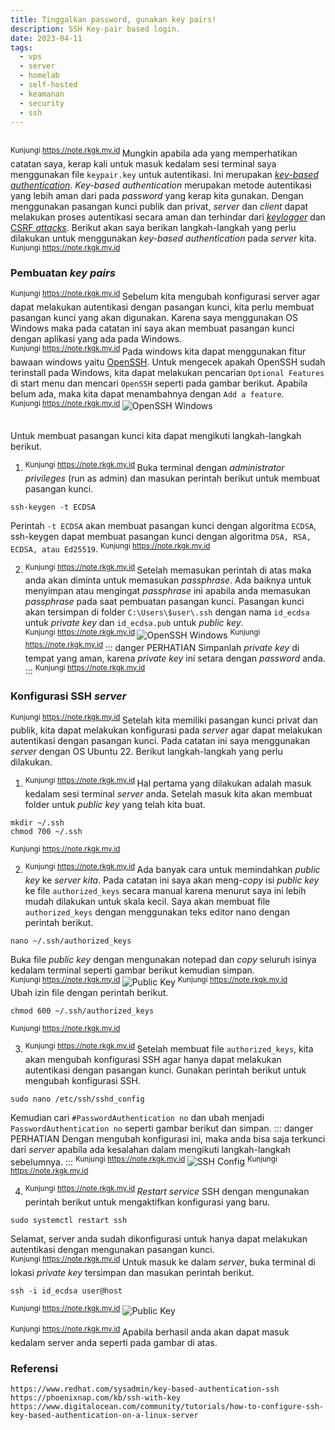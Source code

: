 ```yaml
---
title: Tinggalkan password, gunakan key pairs!
description: SSH Key-pair based login.
date: 2023-04-11
tags:
  - vps
  - server
  - homelab
  - self-hosted
  - keamanan
  - security
  - ssh
---
```


<br><sup class="watermark">Kunjungi https://note.rkgk.my.id </sup> 
Mungkin apabila ada yang memperhatikan catatan saya, kerap kali untuk masuk kedalam sesi terminal saya menggunakan file ```keypair.key``` untuk autentikasi. 
Ini merupakan [*key-based authentication*](https://en.wikipedia.org/wiki/Key_authentication). *Key-based authentication* merupakan metode autentikasi yang lebih aman dari pada *password* yang kerap kita gunakan.
Dengan menggunakan pasangan kunci publik dan privat, *server* dan *client* dapat melakukan proses autentikasi secara aman dan terhindar dari [*keylogger*](https://en.wikipedia.org/wiki/Keystroke_logging) dan [CSRF *attacks*](https://en.wikipedia.org/wiki/Cross-site_request_forgery).
Berikut akan saya berikan langkah-langkah yang perlu dilakukan untuk menggunakan *key-based authentication* pada *server* kita.
<br><sup class="watermark">Kunjungi https://note.rkgk.my.id </sup>

### Pembuatan *key pairs*
<sup class="watermark">Kunjungi https://note.rkgk.my.id </sup>
Sebelum kita mengubah konfigurasi server agar dapat melakukan autentikasi dengan pasangan kunci, kita perlu membuat pasangan kunci yang akan digunakan.
Karena saya menggunakan OS Windows maka pada catatan ini saya akan membuat pasangan kunci dengan aplikasi yang ada pada Windows.
<br><sup class="watermark">Kunjungi https://note.rkgk.my.id </sup>
Pada windows kita dapat menggunakan fitur bawaan windows yaitu [OpenSSH](https://en.wikipedia.org/wiki/OpenSSH). Untuk mengecek apakah OpenSSH sudah terinstall pada Windows, kita dapat melakukan pencarian ```Optional Features``` di start menu dan mencari ```OpenSSH``` seperti pada gambar berikut. Apabila belum ada, maka kita dapat menambahnya dengan ```Add a feature```.
<br><sup class="watermark">Kunjungi https://note.rkgk.my.id </sup>
![OpenSSH Windows](/public/openssh-win.png)

<br>
Untuk membuat pasangan kunci kita dapat mengikuti langkah-langkah berikut.

1. <sup class="watermark">Kunjungi https://note.rkgk.my.id </sup>
Buka terminal dengan *administrator privileges* (run as admin) dan masukan perintah berikut untuk membuat pasangan kunci.
```
ssh-keygen -t ECDSA
```
Perintah ```-t ECDSA``` akan membuat pasangan kunci dengan algoritma ```ECDSA```, ssh-keygen dapat membuat pasangan kunci dengan algoritma  ```DSA, RSA, ECDSA, atau Ed25519```.
<sup class="watermark">Kunjungi https://note.rkgk.my.id </sup>

2. <sup class="watermark">Kunjungi https://note.rkgk.my.id </sup>
Setelah memasukan perintah di atas maka anda akan diminta untuk memasukan *passphrase*. Ada baiknya untuk menyimpan atau mengingat *passphrase* ini apabila anda memasukan *passphrase* pada saat pembuatan pasangan kunci. Pasangan kunci akan tersimpan di folder ```C:\Users\$user\.ssh``` dengan nama ```id_ecdsa``` untuk *private key* dan ```id_ecdsa.pub``` untuk *public key*.
<br><sup class="watermark">Kunjungi https://note.rkgk.my.id </sup>
![OpenSSH Windows](/public/openssh-win2.png)
<sup class="watermark">Kunjungi https://note.rkgk.my.id </sup>
::: danger PERHATIAN
Simpanlah *private key* di tempat yang aman, karena *private key* ini setara dengan *password* anda.
:::
<sup class="watermark">Kunjungi https://note.rkgk.my.id </sup>

### Konfigurasi SSH *server*
<sup class="watermark">Kunjungi https://note.rkgk.my.id </sup>
Setelah kita memiliki pasangan kunci privat dan publik, kita dapat melakukan konfigurasi pada *server* agar dapat melakukan autentikasi dengan pasangan kunci. Pada catatan ini saya menggunakan *server* dengan OS Ubuntu 22. Berikut langkah-langkah yang perlu dilakukan.

1. <sup class="watermark">Kunjungi https://note.rkgk.my.id </sup>
Hal pertama yang dilakukan adalah masuk kedalam sesi terminal *server* anda. Setelah masuk kita akan membuat folder untuk *public key* yang telah kita buat.
```
mkdir ~/.ssh
chmod 700 ~/.ssh
```
<sup class="watermark">Kunjungi https://note.rkgk.my.id </sup>

2. <sup class="watermark">Kunjungi https://note.rkgk.my.id </sup>
Ada banyak cara untuk memindahkan *public key* ke *server kita*. Pada catatan ini saya akan meng-*copy* isi *public key* ke file ```authorized_keys``` secara manual karena menurut saya ini lebih mudah dilakukan untuk skala kecil. Saya akan membuat file ```authorized_keys``` dengan menggunakan teks editor nano dengan perintah berikut.
```
nano ~/.ssh/authorized_keys
```
Buka file *public key* dengan mengunakan notepad dan *copy* seluruh isinya kedalam terminal seperti gambar berikut kemudian simpan.
<br><sup class="watermark">Kunjungi https://note.rkgk.my.id </sup>
![Public Key](/public/publickey.png)
<sup class="watermark">Kunjungi https://note.rkgk.my.id </sup><br>
Ubah izin file dengan perintah berikut.
```
chmod 600 ~/.ssh/authorized_keys
```
<sup class="watermark">Kunjungi https://note.rkgk.my.id </sup>

3. <sup class="watermark">Kunjungi https://note.rkgk.my.id </sup>
Setelah membuat file  ```authorized_keys```, kita akan mengubah konfigurasi SSH agar hanya dapat melakukan autentikasi dengan pasangan kunci. Gunakan perintah berikut untuk mengubah konfigurasi SSH.
```
sudo nano /etc/ssh/sshd_config
```
Kemudian cari ```#PasswordAuthentication no``` dan ubah menjadi ```PasswordAuthentication no``` seperti gambar berikut dan simpan.
::: danger PERHATIAN
Dengan mengubah konfigurasi ini, maka anda bisa saja terkunci dari *server* apabila ada kesalahan dalam mengikuti langkah-langkah sebelumnya. 
:::
<sup class="watermark">Kunjungi https://note.rkgk.my.id </sup>
![SSH Config](/public/sshconfig.png)
<sup class="watermark">Kunjungi https://note.rkgk.my.id </sup>

4.  <sup class="watermark">Kunjungi https://note.rkgk.my.id </sup>
*Restart service* SSH dengan mengunakan perintah berikut untuk mengaktifkan konfigurasi yang baru.
```
sudo systemctl restart ssh
```
Selamat, server anda sudah dikonfigurasi untuk hanya dapat melakukan autentikasi dengan mengunakan pasangan kunci.
<br><sup class="watermark">Kunjungi https://note.rkgk.my.id </sup>
Untuk masuk ke dalam *server*, buka terminal di lokasi *private key* tersimpan dan masukan perintah berikut.
```
ssh -i id_ecdsa user@host
```
<sup class="watermark">Kunjungi https://note.rkgk.my.id </sup>
![Public Key](/public/sshkeylogin.png)

<sup class="watermark">Kunjungi https://note.rkgk.my.id </sup>
Apabila berhasil anda akan dapat masuk kedalam server anda seperti pada gambar di atas.
### Referensi
```
https://www.redhat.com/sysadmin/key-based-authentication-ssh
https://phoenixnap.com/kb/ssh-with-key
https://www.digitalocean.com/community/tutorials/how-to-configure-ssh-key-based-authentication-on-a-linux-server
```